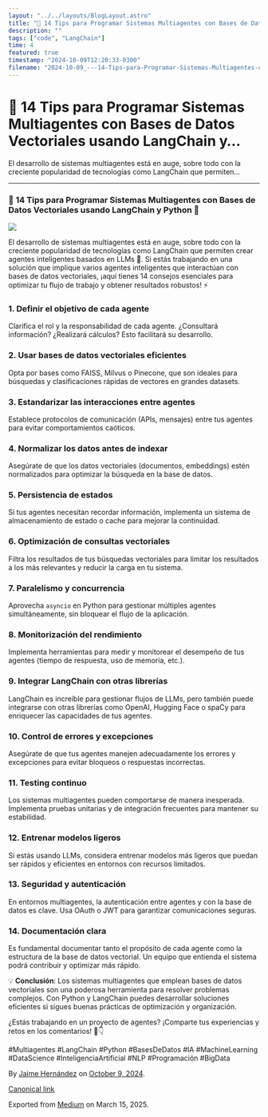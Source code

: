 ```yaml
---
layout: "../../layouts/BlogLayout.astro"
title: "🚀 14 Tips para Programar Sistemas Multiagentes con Bases de Datos Vectoriales usando LangChain"
description: ""
tags: ["code", "LangChain"]
time: 4
featured: true
timestamp: "2024-10-09T12:20:33-0300"
filename: "2024-10-09_---14-Tips-para-Programar-Sistemas-Multiagentes-con-Bases-de-Datos-Vectoriales-usando-LangChain-y--0e7e219f248d"
---
```


🚀 14 Tips para Programar Sistemas Multiagentes con Bases de Datos Vectoriales usando LangChain y…
==================================================================================================

El desarrollo de sistemas multiagentes está en auge, sobre todo con la creciente popularidad de tecnologías como LangChain que permiten…

* * *

### 🚀 **14 Tips para Programar Sistemas Multiagentes con Bases de Datos Vectoriales usando LangChain y Python** 🚀

![](https://cdn-images-1.medium.com/max/800/1*zK7jRIgRf6xlSgbC0ZoRQQ.png)

El desarrollo de sistemas multiagentes está en auge, sobre todo con la creciente popularidad de tecnologías como LangChain que permiten crear agentes inteligentes basados en LLMs 🤖. Si estás trabajando en una solución que implique varios agentes inteligentes que interactúan con bases de datos vectoriales, ¡aquí tienes 14 consejos esenciales para optimizar tu flujo de trabajo y obtener resultados robustos! ⚡

### 1\. Definir el objetivo de cada agente

Clarifica el rol y la responsabilidad de cada agente. ¿Consultará información? ¿Realizará cálculos? Esto facilitará su desarrollo.

### 2\. Usar bases de datos vectoriales eficientes

Opta por bases como FAISS, Milvus o Pinecone, que son ideales para búsquedas y clasificaciones rápidas de vectores en grandes datasets.

### 3\. Estandarizar las interacciones entre agentes

Establece protocolos de comunicación (APIs, mensajes) entre tus agentes para evitar comportamientos caóticos.

### 4\. Normalizar los datos antes de indexar

Asegúrate de que los datos vectoriales (documentos, embeddings) estén normalizados para optimizar la búsqueda en la base de datos.

### 5\. Persistencia de estados

Si tus agentes necesitan recordar información, implementa un sistema de almacenamiento de estado o cache para mejorar la continuidad.

### 6\. Optimización de consultas vectoriales

Filtra los resultados de tus búsquedas vectoriales para limitar los resultados a los más relevantes y reducir la carga en tu sistema.

### 7\. Paralelismo y concurrencia

Aprovecha `asyncio` en Python para gestionar múltiples agentes simultáneamente, sin bloquear el flujo de la aplicación.

### 8\. Monitorización del rendimiento

Implementa herramientas para medir y monitorear el desempeño de tus agentes (tiempo de respuesta, uso de memoria, etc.).

### 9\. Integrar LangChain con otras librerías

LangChain es increíble para gestionar flujos de LLMs, pero también puede integrarse con otras librerías como OpenAI, Hugging Face o spaCy para enriquecer las capacidades de tus agentes.

### 10\. Control de errores y excepciones

Asegúrate de que tus agentes manejen adecuadamente los errores y excepciones para evitar bloqueos o respuestas incorrectas.

### 11\. Testing continuo

Los sistemas multiagentes pueden comportarse de manera inesperada. Implementa pruebas unitarias y de integración frecuentes para mantener su estabilidad.

### 12\. Entrenar modelos ligeros

Si estás usando LLMs, considera entrenar modelos más ligeros que puedan ser rápidos y eficientes en entornos con recursos limitados.

### 13\. Seguridad y autenticación

En entornos multiagentes, la autenticación entre agentes y con la base de datos es clave. Usa OAuth o JWT para garantizar comunicaciones seguras.

### 14\. Documentación clara

Es fundamental documentar tanto el propósito de cada agente como la estructura de la base de datos vectorial. Un equipo que entienda el sistema podrá contribuir y optimizar más rápido.

💡 **Conclusión**: Los sistemas multiagentes que emplean bases de datos vectoriales son una poderosa herramienta para resolver problemas complejos. Con Python y LangChain puedes desarrollar soluciones eficientes si sigues buenas prácticas de optimización y organización.

¿Estás trabajando en un proyecto de agentes? ¡Comparte tus experiencias y retos en los comentarios! 💬👇

#Multiagentes #LangChain #Python #BasesDeDatos #IA #MachineLearning #DataScience #InteligenciaArtificial #NLP #Programación #BigData

By [Jaime Hernández](https://medium.com/@devjaime) on [October 9, 2024](https://medium.com/p/0e7e219f248d).

[Canonical link](https://medium.com/@devjaime/14-tips-para-programar-sistemas-multiagentes-con-bases-de-datos-vectoriales-usando-langchain-y-0e7e219f248d)

Exported from [Medium](https://medium.com) on March 15, 2025.